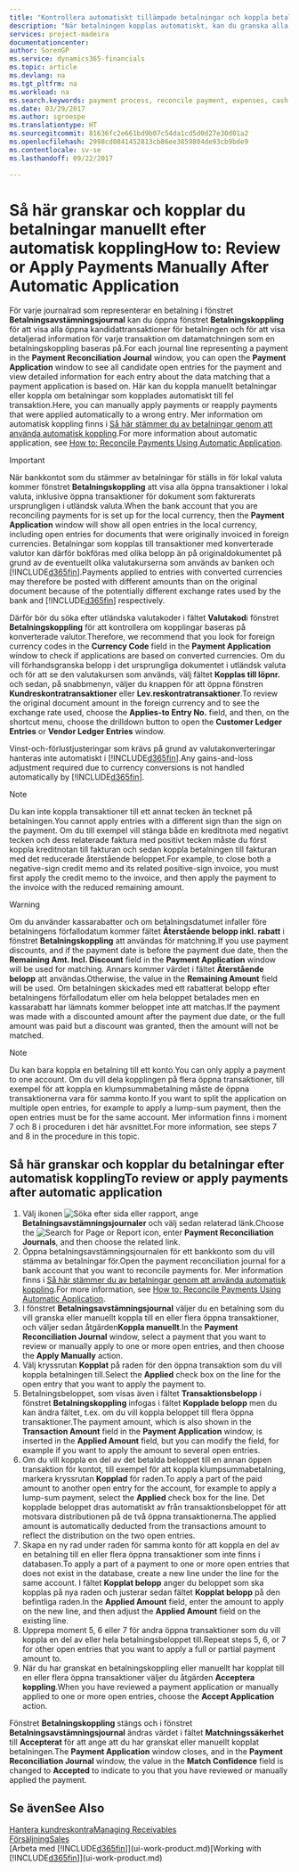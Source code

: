 ```yaml
---
title: "Kontrollera automatiskt tillämpade betalningar och koppla betalningar manuellt | Microsoft Docs"
description: "När betalningen kopplas automatiskt, kan du granska alla poster för en betalning och manuellt återställa dem som använts felaktigt."
services: project-madeira
documentationcenter: 
author: SorenGP
ms.service: dynamics365-financials
ms.topic: article
ms.devlang: na
ms.tgt_pltfrm: na
ms.workload: na
ms.search.keywords: payment process, reconcile payment, expenses, cash receipts
ms.date: 03/29/2017
ms.author: sgroespe
ms.translationtype: HT
ms.sourcegitcommit: 81636fc2e661bd9b07c54da1cd5d0d27e30d01a2
ms.openlocfilehash: 2998cd0841452813cb86ee3859804de93cb9bde9
ms.contentlocale: sv-se
ms.lasthandoff: 09/22/2017

---
```

# <a name="how-to-review-or-apply-payments-manually-after-automatic-application"></a><span data-ttu-id="49822-103">Så här granskar och kopplar du betalningar manuellt efter automatisk koppling</span><span class="sxs-lookup"><span data-stu-id="49822-103">How to: Review or Apply Payments Manually After Automatic Application</span></span>
<span data-ttu-id="49822-104">För varje journalrad som representerar en betalning i fönstret **Betalningsavstämningsjournal** kan du öppna fönstret **Betalningskoppling** för att visa alla öppna kandidattransaktioner för betalningen och för att visa detaljerad information för varje transaktion om datamatchningen som en betalningskoppling baseras på.</span><span class="sxs-lookup"><span data-stu-id="49822-104">For each journal line representing a payment in the **Payment Reconciliation Journal** window, you can open the **Payment Application** window to see all candidate open entries for the payment and view detailed information for each entry about the data matching that a payment application is based on.</span></span> <span data-ttu-id="49822-105">Här kan du koppla manuellt betalningar eller koppla om betalningar som kopplades automatiskt till fel transaktion.</span><span class="sxs-lookup"><span data-stu-id="49822-105">Here, you can manually apply payments or reapply payments that were applied automatically to a wrong entry.</span></span> <span data-ttu-id="49822-106">Mer information om automatisk koppling finns i [Så här stämmer du av betalningar genom att använda automatisk koppling](receivables-how-reconcile-payments-auto-application.md).</span><span class="sxs-lookup"><span data-stu-id="49822-106">For more information about automatic application, see [How to: Reconcile Payments Using Automatic Application](receivables-how-reconcile-payments-auto-application.md).</span></span>

> [!IMPORTANT]  
>   <span data-ttu-id="49822-107">När bankkontot som du stämmer av betalningar för ställs in för lokal valuta kommer fönstret **Betalningskoppling** att visa alla öppna transaktioner i lokal valuta, inklusive öppna transaktioner för dokument som fakturerats ursprungligen i utländsk valuta.</span><span class="sxs-lookup"><span data-stu-id="49822-107">When the bank account that you are reconciling payments for is set up for the local currency, then the **Payment Application** window will show all open entries in the local currency, including open entries for documents that were originally invoiced in foreign currencies.</span></span> <span data-ttu-id="49822-108">Betalningar som kopplas till transaktioner med konverterade valutor kan därför bokföras med olika belopp än på originaldokumentet på grund av de eventuellt olika valutakurserna som används av banken och [!INCLUDE[d365fin](includes/d365fin_md.md)].</span><span class="sxs-lookup"><span data-stu-id="49822-108">Payments applied to entries with converted currencies may therefore be posted with different amounts than on the original document because of the potentially different exchange rates used by the bank and [!INCLUDE[d365fin](includes/d365fin_md.md)] respectively.</span></span>

<span data-ttu-id="49822-109">Därför bör du söka efter utländska valutakoder i fältet **Valutakod**i fönstret **Betalningskoppling** för att kontrollera om kopplingar baseras på konverterade valutor.</span><span class="sxs-lookup"><span data-stu-id="49822-109">Therefore, we recommend that you look for foreign currency codes in the **Currency Code** field in the **Payment Application** window to check if applications are based on converted currencies.</span></span> <span data-ttu-id="49822-110">Om du vill förhandsgranska belopp i det ursprungliga dokumentet i utländsk valuta och för att se den valutakursen som används, välj fältet **Kopplas till löpnr.** och sedan, på snabbmenyn, väljer du knappen för att öppna fönstren **Kundreskontratransaktioner** eller **Lev.reskontratransaktioner**.</span><span class="sxs-lookup"><span data-stu-id="49822-110">To review the original document amount in the foreign currency and to see the exchange rate used, choose the **Applies-to Entry No.** field, and then, on the shortcut menu, choose the drilldown button to open the **Customer Ledger Entries** or **Vendor Ledger Entries** window.</span></span>

<span data-ttu-id="49822-111">Vinst-och-förlustjusteringar som krävs på grund av valutakonverteringar hanteras inte automatiskt i [!INCLUDE[d365fin](includes/d365fin_md.md)].</span><span class="sxs-lookup"><span data-stu-id="49822-111">Any gains-and-loss adjustment required due to currency conversions is not handled automatically by [!INCLUDE[d365fin](includes/d365fin_md.md)].</span></span>

> [!NOTE]  
>   <span data-ttu-id="49822-112">Du kan inte koppla transaktioner till ett annat tecken än tecknet på betalningen.</span><span class="sxs-lookup"><span data-stu-id="49822-112">You cannot apply entries with a different sign than the sign on the payment.</span></span> <span data-ttu-id="49822-113">Om du till exempel vill stänga både en kreditnota med negativt tecken och dess relaterade faktura med positivt tecken måste du först koppla kreditnotan till fakturan och sedan koppla betalningen till fakturan med det reducerade återstående beloppet.</span><span class="sxs-lookup"><span data-stu-id="49822-113">For example, to close both a negative-sign credit memo and its related positive-sign invoice, you must first apply the credit memo to the invoice, and then apply the payment to the invoice with the reduced remaining amount.</span></span>

> [!WARNING]  
>   <span data-ttu-id="49822-114">Om du använder kassarabatter och om betalningsdatumet infaller före betalningens förfallodatum kommer fältet **Återstående belopp inkl. rabatt** i fönstret **Betalningskoppling** att användas för matchning.</span><span class="sxs-lookup"><span data-stu-id="49822-114">If you use payment discounts, and if the payment date is before the payment due date, then the **Remaining Amt. Incl. Discount** field in the **Payment Application** window will be used for matching.</span></span> <span data-ttu-id="49822-115">Annars kommer värdet i fältet **Återstående belopp** att användas.</span><span class="sxs-lookup"><span data-stu-id="49822-115">Otherwise, the value in the **Remaining Amount** field will be used.</span></span> <span data-ttu-id="49822-116">Om betalningen skickades med ett rabatterat belopp efter betalningens förfallodatum eller om hela beloppet betalades men en kassarabatt har lämnats kommer beloppet inte att matchas.</span><span class="sxs-lookup"><span data-stu-id="49822-116">If the payment was made with a discounted amount after the payment due date, or the full amount was paid but a discount was granted, then the amount will not be matched.</span></span>

> [!NOTE]  
>   <span data-ttu-id="49822-117">Du kan bara koppla en betalning till ett konto.</span><span class="sxs-lookup"><span data-stu-id="49822-117">You can only apply a payment to one account.</span></span> <span data-ttu-id="49822-118">Om du vill dela kopplingen på flera öppna transaktioner, till exempel för att koppla en klumpsummabetalning måste de öppna transaktionerna vara för samma konto.</span><span class="sxs-lookup"><span data-stu-id="49822-118">If you want to split the application on multiple open entries, for example to apply a lump-sum payment, then the open entries must be for the same account.</span></span> <span data-ttu-id="49822-119">Mer information finns i moment 7 och 8 i proceduren i det här avsnittet.</span><span class="sxs-lookup"><span data-stu-id="49822-119">For more information, see steps 7 and 8 in the procedure in this topic.</span></span>

## <a name="to-review-or-apply-payments-after-automatic-application"></a><span data-ttu-id="49822-120">Så här granskar och kopplar du betalningar efter automatisk koppling</span><span class="sxs-lookup"><span data-stu-id="49822-120">To review or apply payments after automatic application</span></span>
1. <span data-ttu-id="49822-121">Välj ikonen ![Söka efter sida eller rapport](media/ui-search/search_small.png "ikonen Söka efter sida eller rapport"), ange **Betalningsavstämningsjournaler** och välj sedan relaterad länk.</span><span class="sxs-lookup"><span data-stu-id="49822-121">Choose the ![Search for Page or Report](media/ui-search/search_small.png "Search for Page or Report icon") icon, enter **Payment Reconciliation Journals**, and then choose the related link.</span></span>
2. <span data-ttu-id="49822-122">Öppna betalningsavstämningsjournalen för ett bankkonto som du vill stämma av betalningar för.</span><span class="sxs-lookup"><span data-stu-id="49822-122">Open the payment reconciliation journal for a bank account that you want to reconcile payments for.</span></span> <span data-ttu-id="49822-123">Mer information finns i [Så här stämmer du av betalningar genom att använda automatisk koppling](receivables-how-reconcile-payments-auto-application.md).</span><span class="sxs-lookup"><span data-stu-id="49822-123">For more information, see [How to: Reconcile Payments Using Automatic Application](receivables-how-reconcile-payments-auto-application.md).</span></span>
3. <span data-ttu-id="49822-124">I fönstret **Betalningsavstämningsjournal** väljer du en betalning som du vill granska eller manuellt koppla till en eller flera öppna transaktioner, och väljer sedan åtgärden**Koppla manuellt**.</span><span class="sxs-lookup"><span data-stu-id="49822-124">In the **Payment Reconciliation Journal** window, select a payment that you want to review or manually apply to one or more open entries, and then choose the **Apply Manually** action.</span></span>
4. <span data-ttu-id="49822-125">Välj kryssrutan **Kopplat** på raden för den öppna transaktion som du vill koppla betalningen till.</span><span class="sxs-lookup"><span data-stu-id="49822-125">Select the **Applied** check box on the line for the open entry that you want to apply the payment to.</span></span>
5. <span data-ttu-id="49822-126">Betalningsbeloppet, som visas även i fältet **Transaktionsbelopp** i fönstret **Betalningskoppling** infogas i fältet **Kopplade belopp** men du kan ändra fältet, t.ex. om du vill koppla beloppet till flera öppna transaktioner.</span><span class="sxs-lookup"><span data-stu-id="49822-126">The payment amount, which is also shown in the **Transaction Amount** field in the **Payment Application** window, is inserted in the **Applied Amount** field, but you can modify the field, for example if you want to apply the amount to several open entries.</span></span>
6. <span data-ttu-id="49822-127">Om du vill koppla en del av det betalda beloppet till en annan öppen transaktion för kontot, till exempel för att koppla klumpsummabetalning, markera kryssrutan **Kopplad** för raden.</span><span class="sxs-lookup"><span data-stu-id="49822-127">To apply a part of the paid amount to another open entry for the account, for example to apply a lump-sum payment, select the **Applied** check box for the line.</span></span> <span data-ttu-id="49822-128">Det kopplade beloppet dras automatiskt av från transaktionsbeloppet för att motsvara distributionen på de två öppna transaktionerna.</span><span class="sxs-lookup"><span data-stu-id="49822-128">The applied amount is automatically deducted from the transactions amount to reflect the distribution on the two open entries.</span></span>
7. <span data-ttu-id="49822-129">Skapa en ny rad under raden för samma konto för att koppla en del av en betalning till en eller flera öppna transaktioner som inte finns i databasen.</span><span class="sxs-lookup"><span data-stu-id="49822-129">To apply a part of a payment to one or more open entries that does not exist in the database, create a new line under the line for the same account.</span></span> <span data-ttu-id="49822-130">I fältet **Kopplat belopp** anger du beloppet som ska kopplas på nya raden och justerar sedan fältet **Kopplat belopp** på den befintliga raden.</span><span class="sxs-lookup"><span data-stu-id="49822-130">In the **Applied Amount** field, enter the amount to apply on the new line, and then adjust the **Applied Amount** field on the existing line.</span></span>
8. <span data-ttu-id="49822-131">Upprepa moment 5, 6 eller 7 för andra öppna transaktioner som du vill koppla en del av eller hela betalningsbeloppet till.</span><span class="sxs-lookup"><span data-stu-id="49822-131">Repeat steps 5, 6, or 7 for other open entries that you want to apply a full or partial payment amount to.</span></span>
9. <span data-ttu-id="49822-132">När du har granskat en betalningskoppling eller manuellt har kopplat till en eller flera öppna transaktioner väljer du åtgärden **Acceptera koppling**.</span><span class="sxs-lookup"><span data-stu-id="49822-132">When you have reviewed a payment application or manually applied to one or more open entries, choose the **Accept Application** action.</span></span>

<span data-ttu-id="49822-133">Fönstret **Betalningskoppling** stängs och i fönstret **Betalningsavstämningsjournal** ändras värdet i fältet **Matchningssäkerhet** till **Accepterat** för att ange att du har granskat eller manuellt kopplat betalningen.</span><span class="sxs-lookup"><span data-stu-id="49822-133">The **Payment Application** window  closes, and in the **Payment Reconciliation Journal** window, the value in the **Match Confidence** field is changed to **Accepted** to indicate to you that you have reviewed or manually applied the payment.</span></span>

## <a name="see-also"></a><span data-ttu-id="49822-134">Se även</span><span class="sxs-lookup"><span data-stu-id="49822-134">See Also</span></span>
[<span data-ttu-id="49822-135">Hantera kundreskontra</span><span class="sxs-lookup"><span data-stu-id="49822-135">Managing Receivables</span></span>](receivables-manage-receivables.md)  
[<span data-ttu-id="49822-136">Försäljning</span><span class="sxs-lookup"><span data-stu-id="49822-136">Sales</span></span>](sales-manage-sales.md)  
<span data-ttu-id="49822-137">[Arbeta med [!INCLUDE[d365fin](includes/d365fin_md.md)]](ui-work-product.md)</span><span class="sxs-lookup"><span data-stu-id="49822-137">[Working with [!INCLUDE[d365fin](includes/d365fin_md.md)]](ui-work-product.md)</span></span>

